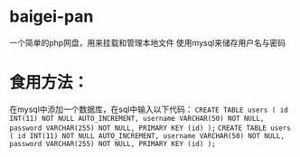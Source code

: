 # baigei-pan
一个简单的php网盘，用来挂载和管理本地文件
使用mysql来储存用户名与密码
# 食用方法：
在mysql中添加一个数据库，在sql中输入以下代码：
 `CREATE TABLE users (
  id INT(11) NOT NULL AUTO_INCREMENT,
  username VARCHAR(50) NOT NULL,
  password VARCHAR(255) NOT NULL,
  PRIMARY KEY (id)
);` 
 `CREATE TABLE users (
  id INT(11) NOT NULL AUTO_INCREMENT,
  username VARCHAR(50) NOT NULL,
  password VARCHAR(255) NOT NULL,
  PRIMARY KEY (id)
);` 
